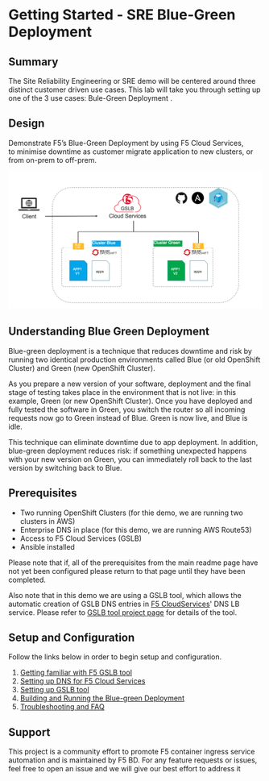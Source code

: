 # Getting Started - SRE Blue-Green Deployment 
## Summary
The Site Reliability Engineering or SRE demo will be centered around three distinct customer driven use cases. This lab will take you through setting up one of the 3 use cases: Bule-Green Deployment  .

## Design

Demonstrate F5’s Blue-Green Deployment by using F5 Cloud Services, to minimise downtime as customer migrate application to new clusters, or from on-prem to off-prem.

![E2E Architecture](images/bluegreentopology)


## Understanding Blue Green Deployment
Blue-green deployment is a technique that reduces downtime and risk by running two identical production environments called Blue (or old OpenShift Cluster) and Green (new OpenShift Cluster).

As you prepare a new version of your software, deployment and the final stage of testing takes place in the environment that is not live: in this example, Green (or new OpenShift Cluster). Once you have deployed and fully tested the software in Green, you switch the router so all incoming requests now go to Green instead of Blue. Green is now live, and Blue is idle.

This technique can eliminate downtime due to app deployment. In addition, blue-green deployment reduces risk: if something unexpected happens with your new version on Green, you can immediately roll back to the last version by switching back to Blue.

## Prerequisites
- Two running OpenShift Clusters (for thie demo, we are running two clusters in AWS)
- Enterprise DNS in place (for this demo, we are running AWS Route53)
- Access to F5 Cloud Services (GSLB)
- Ansible installed

Please note that if, all of the prerequisites from the main readme page have not yet been configured please return to that page until they have been completed.

Also note that in this demo we are using a GSLB tool, which allows the automatic creation of GSLB DNS entries in [F5 CloudServices](https://clouddocs.f5.com/cloud-services/latest/)' DNS LB service.  Please refer to [GSLB tool project page](https://github.com/f5devcentral/f5-bd-gslb-tool) for details of the tool.

## Setup and Configuration
Follow the links below in order to begin setup and configuration.

1. [Getting familiar with F5 GSLB tool](https://github.com/f5devcentral/f5-bd-gslb-tool)
2. [Setting up DNS for F5 Cloud Services](https://github.com/f5devcentral/f5-bd-gslb-tool/wiki/Infrastucture-setup)
3. [Setting up GSLB tool](./gslb-setup.md)
4. [Building and Running the Blue-green Deployment](blue-green.md)
5. [Troubleshooting and FAQ](troubleshooting.md)


## Support

This project is a community effort to promote F5 container ingress service automation and is maintained by F5 BD. For any feature requests or issues, feel free to open an issue and we will give our best effort to address it



